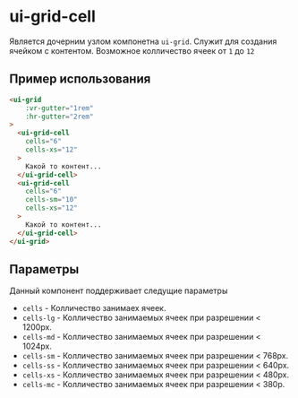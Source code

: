 # ui-grid-cell
  Является дочерним узлом компонетна `ui-grid`. Служит для создания ячейком с контентом.
  Возможное колличество ячеек от `1` до `12`

## Пример использования

````html
<ui-grid
    :vr-gutter="1rem"
    :hr-gutter="2rem"
>
  <ui-grid-cell
    cells="6"
    cells-xs="12"
  >
    Какой то контент...
  </ui-grid-cell>
  <ui-grid-cell
    cells="6"
    cells-sm="10"
    cells-xs="12"
  >
    Какой то контент...
  </ui-grid-cell>
</ui-grid>
````

## Параметры

Данный компонент поддерживает следущие параметры

* `cells` - Колличество занимаех ячеек.
* `cells-lg` - Колличество занимаемых ячеек при разрешении < 1200px.
* `cells-md` - Колличество занимаемых ячеек при разрешении < 1024px.
* `cells-sm` - Колличество занимаемых ячеек при разрешении < 768px.
* `cells-ss` - Колличество занимаемых ячеек при разрешении < 640px.
* `cells-xs` - Колличество занимаемых ячеек при разрешении < 480px.
* `cells-mc` - Колличество занимаемых ячеек при разрешении < 380p.
